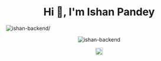 <h1 align="center">Hi 👋, I'm Ishan Pandey</h1>
<p align="left"> <img src=https://komarev.com/ghpvc/?username=ishan-backend alt=ishan-backend/> </p>

<p align="center"> <img src=https://github-readme-stats.vercel.app/api?username=ishan-backend&show_icons=true alt=ishan-backend /> </p>

<p align="center">
<a href=https://linkedin.com/in/ishanpandey- target="blank"><img align="center" src=https://cdn.jsdelivr.net/npm/simple-icons@3.0.1/icons/linkedin.svg alt="ishanpandey-" height="20" width="20" /></a>
</p>
